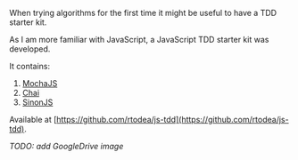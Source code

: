 When trying algorithms for the first time it might
be useful to have a TDD starter kit.

As I am more familiar with JavaScript, a JavaScript TDD
starter kit was developed.

It contains:

1. [MochaJS](mochajs.org)
1. [Chai](chaijs.com)
1. [SinonJS](sinonjs.org)

Available at [https://github.com/rtodea/js-tdd](https://github.com/rtodea/js-tdd).

_TODO:_ _add GoogleDrive image_
